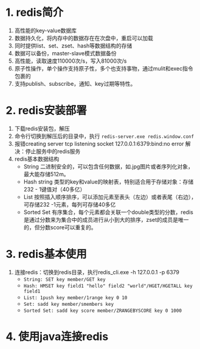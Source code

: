 # 1. redis简介

1. 高性能的key-value数据库
2. 数据持久化，将内存中的数据存在在次盘中，重启可以加载
3. 同时提供list、set、zset、hash等数据结构的存储
4. 数据可以备份，master-slave模式数据备份
5. 高性能，读取速度110000次/s，写入81000次/s
6. 原子性操作，单个操作支持原子性，多个也支持事物，通过mulit和exec指令包裹的
7. 支持publish、subscribe，通知、key过期等特性。

# 2. redis安装部署

1. 下载redis安装包，解压
2. 命令行切换到解压后的目录中，执行
   `redis-server.exe redis.window.conf`
3. 报错creating server tcp listening socket 127.0.0.1:6379:bind:no error 解决：停止服务中的redis服务
4. redis基本数据结构
    - String 二进制安全的，可以包含任何数据，如.jpg图片或者序列化对象，最大能存储512m。
    - Hash string 类型的key和value的映射表，特别适合用于存储对象：存储232 - 1键值对（40多亿）
    - List 按照插入顺序排序，可以添加元素至表头（左边）或者表尾（右边），可存储232 -1元素，每列可存储40多亿
    - Sorted Set 有序集合，每个元素都会关联一个double类型的分数，redis是通过分数来为集合中的成员进行从小到大的排序，zset的成员是唯一的，但分数score可以重复的。

# 3. redis基本使用

1. 连接redis：切换到redis目录，执行redis_cli.exe -h 127.0.0.1 -p 6379
    - `String: SET key member/GET key`
    - `Hash: HMSET key field1 "hello" field2 "world"/HGET/HGETALL key field1`
    - `List: 1push key member/1range key 0 10`
    - `Set: sadd key member/smembers key`
    - `Sorted Set: sadd key score member/ZRANGEBYSCORE key 0 1000`

# 4. 使用java连接redis